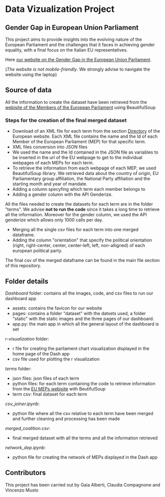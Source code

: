 # Data Vizualization Project

## Gender Gap in European Union Parliament

This project aims to provide insights into the evolving nature of the European Parliament and the challenges that it faces in achieving gender equality, with a final focus on the Italian EU representatives.

Here [our website on the Gender Gap in the European Union Parliament](https://gendergap-eu.herokuapp.com/).

(_The website is not mobile-friendly_. We strongly advise to navigate the website using the laptop)

## Source of data
All the information to create the dataset have been retrieved from the [webisite of the Members of the European Parliament](https://www.europarl.europa.eu/meps/en/home) using BeautifulSoup


### Steps for the creation of the final merged dataset 

- Download of an XML file for each term from the section [Directory](https://www.europarl.europa.eu/meps/en/directory) of the European website. Each XML file contains the name and the Id of each Member of the European Parliament (MEP) for that specific term.
- XML files conversion into JSON files
- We used the name and the Id contained in the JSON file as variables to be inserted in the url of the EU webpage to get to the individual webpages of each MEPs for each term. 
- To retrieve the information from each webpage of each MEP, we used BeautifulSoup library. We retrieved data about the country of origin, EU Parliamentary group affiliation, the National Party affiliation and the starting month and year of mandate.
- Adding a column specyfing which term each member belongs to 
- Adding a gender column with the API Genderize. 

All the files needed to create the datasets for each term are in the folder "terms". We advise **not to run the code** since it takes a long time to retrieve all the information. Moreover for the gender column, we used the API genderize which allows only 1000 calls per day. 

- Merging all the single csv files for each term into one merged dataframe. 
- Adding the column "orientation" that specify the political orientation (right, right-center, center, center-left, left, non-alligned) of each european political party.

The final csv of the merged dataframe can be found in the main file section of this repository.


## Folder details

_Dashboard_ folder: contains all the images, code, and csv files to run our dashboard app
- assets: contains the favicon for our website
- pages: contains a folder "dataset" with the datsets used, a folder "static" with the static images and the three pages of our dashboard. 
- app.py: the main app in which all the general layout of the dashboard is set 

_r-visualization_ folder:
- r file for creating the parliament chart visualization displayed in the home page of the Dash app 
- csv file used for plotting the r visualization

_terms_ folder: 
- json files: json files of each term 
- python files: for each term containing the code to retrieve information from the [EU MEPs webisite](https://www.europarl.europa.eu/meps/en/home) with BeutifulSoup
- term csv: final dataset for each term 

_csv_joiner.ipynb_: 
- python file where all the csv relative to each term have been merged and further cleaning and processing has been made 

_merged_coalition.csv_:
- final merged dataset with all the terms and all the information retrieved

_network_dep.ipynb_:
- python file for creating the network of MEPs displayed in the Dash app



## Contributors
This project has been carried out by Gaia Alberti, Claudia Compagnone and Vincenzo Musto

